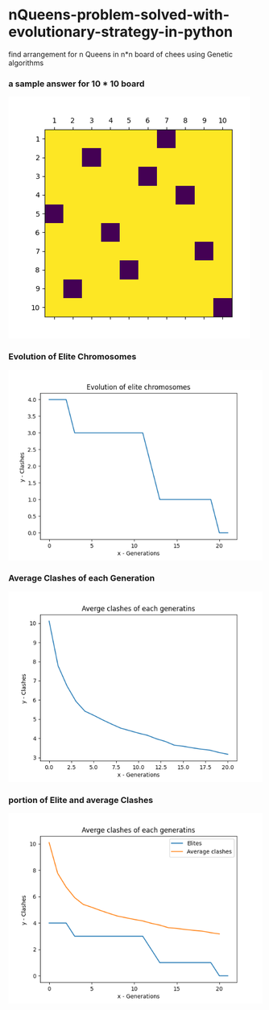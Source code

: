 # nQueens-problem-solved-with-evolutionary-strategy-in-python
find arrangement for n Queens in n*n board of chees  using Genetic algorithms  
### a sample answer for 10 * 10 board
![a sample answer for 10 * 10 board](https://github.com/MohammadAsadolahi/nQueens-problem-solved-with-evolutionary-strategy-in-python/blob/main/Answer%20solution%20for%2010%20queens.png)  
### Evolution of Elite Chromosomes
![Evolution of Elite Chromosomes](https://github.com/MohammadAsadolahi/nQueens-problem-solved-with-evolutionary-strategy-in-python/blob/main/Plot%20of%20Elite%20Chromosome%20of%20every%20Generation%20.png)  
### Average Clashes of each Generation
![Average Clashes of each Generation](https://github.com/MohammadAsadolahi/nQueens-problem-solved-with-evolutionary-strategy-in-python/blob/main/Plot%20of%20Average%20Clashes%20of%20each%20Generation%20.png)  
### portion of Elite and average Clashes
![Elite and average Clashes](https://github.com/MohammadAsadolahi/nQueens-problem-solved-with-evolutionary-strategy-in-python/blob/main/Elite%20and%20average%20Clashes%20plot%20for%20all%20generations%20.png)
